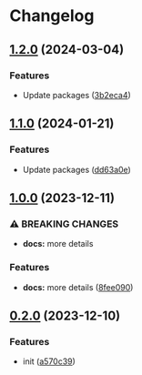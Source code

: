 # Changelog

## [1.2.0](https://github.com/Pilaton/eslint-eco/compare/markdown-v1.1.0...markdown-v1.2.0) (2024-03-04)


### Features

* Update packages ([3b2eca4](https://github.com/Pilaton/eslint-eco/commit/3b2eca4cc0a66b88f2f1a6655e6aada645680f8e))

## [1.1.0](https://github.com/Pilaton/eslint-eco/compare/markdown-v1.0.0...markdown-v1.1.0) (2024-01-21)


### Features

* Update packages ([dd63a0e](https://github.com/Pilaton/eslint-eco/commit/dd63a0e70c153dea00205792d2ff2b7d8cbaab3a))

## [1.0.0](https://github.com/Pilaton/eslint-eco/compare/markdown-v0.2.0...markdown-v1.0.0) (2023-12-11)


### ⚠ BREAKING CHANGES

* **docs:** more details

### Features

* **docs:** more details ([8fee090](https://github.com/Pilaton/eslint-eco/commit/8fee090a33c2279a73f23726fb9b8b834802f655))

## [0.2.0](https://github.com/Pilaton/eslint-eco/compare/markdown-v0.1.0...markdown-v0.2.0) (2023-12-10)


### Features

* init ([a570c39](https://github.com/Pilaton/eslint-eco/commit/a570c39edcc6496eb463e1940a7c2b1137b8702f))
